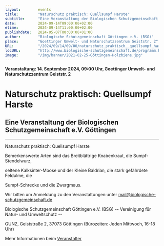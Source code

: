 ```yaml
---
layout:        events
title:         "Naturschutz praktisch: Quellsumpf Harste"
subtitle:      "Eine Veranstaltung der Biologischen Schutzgemeinschaft e.V. Göttingen"
date:          2024-09-14T09:00:00+02:00
etime:         2024-09-14T11:00:00+02:00
publishdate:   2024-05-07T00:00:00+01:00
author:        "Biologische Schutzgemeinschaft Göttingen e.V. (BSG)"
place:         "Goettinger Umwelt- und Naturschutzzentrum Geiststr. 2"
URL:           "/2024/09/14/09/00/naturschutz_praktisch__quellsumpf_harste"
locURL:        "http://www.biologische-schutzgemeinschaft.de/programm.html"
image:         "/img/banner/2021-02-25-Göttingen-Holzbiene.jpg"
---
```


**Veranstaltung: 14. September 2024, 09:00 Uhr, Goettinger Umwelt- und Naturschutzzentrum Geiststr. 2**

Naturschutz praktisch: Quellsumpf Harste
===========

Eine Veranstaltung der Biologischen Schutzgemeinschaft e.V. Göttingen
-----------

-------------

Naturschutz praktisch: Quellsumpf Harste

Bemerkenswerte Arten sind das Breitblättrige Knabenkraut, die Sumpf-Stendelwurz,

seltene Kalksinter-Moose und der Kleine Baldrian, die stark gefährdete Feldulme, die

Sumpf-Schrecke und die Zwergmaus.


Wir bitten um Anmeldung zu den Veranstaltungen unter mail@biologische-schutzgemeinschaft.de

Biologische Schutzgemeinschaft Göttingen e.V. (BSG)
-- Vereinigung für Natur- und Umweltschutz --

GUNZ, Geiststraße 2, 37073 Göttingen (Bürozeiten: Jeden Mittwoch, 16-18 Uhr)


Mehr Informationen beim [Veranstalter](http://www.biologische-schutzgemeinschaft.de/programm.html)
